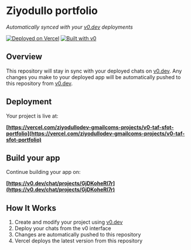 # Ziyodullo portfolio

*Automatically synced with your [v0.dev](https://v0.dev) deployments*

[![Deployed on Vercel](https://img.shields.io/badge/Deployed%20on-Vercel-black?style=for-the-badge&logo=vercel)](https://vercel.com/ziyodullodev-gmailcoms-projects/v0-taf-sfot-portfolio)
[![Built with v0](https://img.shields.io/badge/Built%20with-v0.dev-black?style=for-the-badge)](https://v0.dev/chat/projects/GjDKoheRI7r)

## Overview

This repository will stay in sync with your deployed chats on [v0.dev](https://v0.dev).
Any changes you make to your deployed app will be automatically pushed to this repository from [v0.dev](https://v0.dev).

## Deployment

Your project is live at:

**[https://vercel.com/ziyodullodev-gmailcoms-projects/v0-taf-sfot-portfolio](https://vercel.com/ziyodullodev-gmailcoms-projects/v0-taf-sfot-portfolio)**

## Build your app

Continue building your app on:

**[https://v0.dev/chat/projects/GjDKoheRI7r](https://v0.dev/chat/projects/GjDKoheRI7r)**

## How It Works

1. Create and modify your project using [v0.dev](https://v0.dev)
2. Deploy your chats from the v0 interface
3. Changes are automatically pushed to this repository
4. Vercel deploys the latest version from this repository
